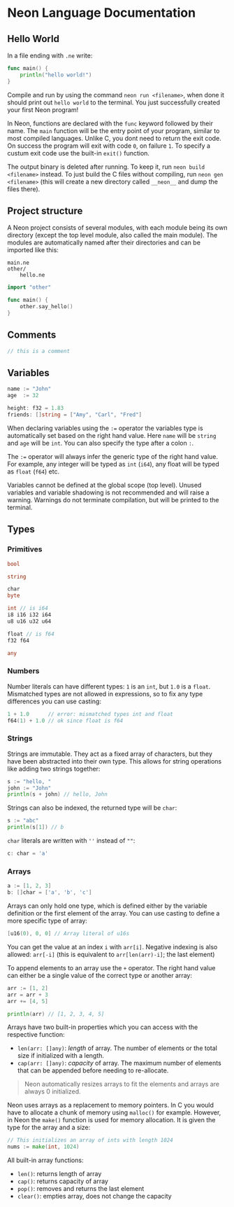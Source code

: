 # Neon Language Documentation

## Hello World

In a file ending with `.ne` write:

```go
func main() {
    println("hello world!")
}
```

Compile and run by using the command `neon run <filename>`, when done it should print out `hello world` to the terminal. You just successfully created your first Neon program!

In Neon, functions are declared with the `func` keyword followed by their name. The `main` function will be the entry point of your program, similar to most compiled languages. Unlike C, you dont need to return the exit code. On success the program will exit with code `0`, on failure `1`. To specify a custum exit code use the built-in `exit()` function.

The output binary is deleted after running. To keep it, run `neon build <filename>` instead. To just build the C files without compiling, run `neon gen <filename>` (this will create a new directory called `__neon__` and dump the files there).

## Project structure

A Neon project consists of several modules, with each module being its own directory (except the top level module, also called the main module). The modules are automatically named after their directories and can be imported like this:

```
main.ne
other/
    hello.ne
```

```go
import "other"

func main() {
    other.say_hello()
}
```

## Comments

```go
// this is a comment
```

## Variables

```go
name := "John"
age  := 32

height: f32 = 1.83
friends: []string = ["Amy", "Carl", "Fred"]
```

When declaring variables using the `:=` operator the variables type is automatically set based on the right hand value. Here `name` will be `string` and `age` will be `int`. You can also specify the type after a colon `:`.

The `:=` operator will always infer the generic type of the right hand value. For example, any integer will be typed as `int` (`i64`), any float will be typed as `float` (`f64`) etc.

Variables cannot be defined at the global scope (top level). Unused variables and variable shadowing is not recommended and will raise a warning. Warnings do not terminate compilation, but will be printed to the terminal.

## Types

### Primitives

```go
bool

string

char
byte

int // is i64
i8 i16 i32 i64
u8 u16 u32 u64

float // is f64
f32 f64

any
```

### Numbers

Number literals can have different types: `1` is an `int`, but `1.0` is a `float`. Mismatched types are not allowed in expressions, so to fix any type differences you can use casting:

```go
1 + 1.0      // error: mismatched types int and float
f64(1) + 1.0 // ok since float is f64
```

### Strings

Strings are immutable. They act as a fixed array of characters, but they have been abstracted into their own type. This allows for string operations like adding two strings together:

```go
s := "hello, "
john := "John"
println(s + john) // hello, John
```

Strings can also be indexed, the returned type will be `char`:

```go
s := "abc"
println(s[1]) // b
```

`char` literals are written with `''` instead of `""`:

```go
c: char = 'a'
```

### Arrays

```go
a := [1, 2, 3]
b: []char = ['a', 'b', 'c']
```

Arrays can only hold one type, which is defined either by the variable definition or the first element of the array. You can use casting to define a more specific type of array:

```go
[u16(0), 0, 0] // Array literal of u16s
```

You can get the value at an index `i` with `arr[i]`. Negative indexing is also allowed: `arr[-i]` (this is equivalent to `arr[len(arr)-i]`; the last element)

To append elements to an array use the `+` operator. The right hand value can either be a single value of the correct type or another array:

```go
arr := [1, 2]
arr = arr + 3
arr += [4, 5]

println(arr) // [1, 2, 3, 4, 5]
```

Arrays have two built-in properties which you can access with the respective function:

- `len(arr: []any)`: *length* of array. The number of elements or the total size if initialized with a length.
- `cap(arr: []any)`: *capacity* of array. The maximum number of elements that can be appended before needing to re-allocate.

> Neon automatically resizes arrays to fit the elements and arrays are always 0 initialized.

Neon uses arrays as a replacement to memory pointers. In C you would have to allocate a chunk of memory using `malloc()` for example. However, in Neon the `make()` function is used for memory allocation. It is given the type for the array and a size:

```go
// This initializes an array of ints with length 1024
nums := make(int, 1024)
```

All built-in array functions:

- `len()`: returns length of array
- `cap()`: returns capacity of array
- `pop()`: removes and returns the last element
- `clear()`: empties array, does not change the capacity
